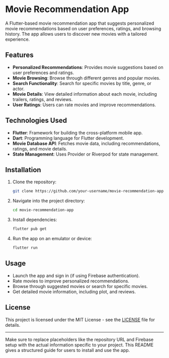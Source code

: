 # Movie Recommendation App

A Flutter-based movie recommendation app that suggests personalized movie recommendations based on user preferences, ratings, and browsing history. The app allows users to discover new movies with a tailored experience.

## Features

- **Personalized Recommendations**: Provides movie suggestions based on user preferences and ratings.
- **Movie Browsing**: Browse through different genres and popular movies.
- **Search Functionality**: Search for specific movies by title, genre, or actor.
- **Movie Details**: View detailed information about each movie, including trailers, ratings, and reviews.
- **User Ratings**: Users can rate movies and improve recommendations.

## Technologies Used

- **Flutter**: Framework for building the cross-platform mobile app.
- **Dart**: Programming language for Flutter development.
- **Movie Database API**: Fetches movie data, including recommendations, ratings, and movie details.
- **State Management**: Uses Provider or Riverpod for state management.

## Installation

1. Clone the repository:
   ```bash
   git clone https://github.com/your-username/movie-recommendation-app.git
   ```

2. Navigate into the project directory:
   ```bash
   cd movie-recommendation-app
   ```

3. Install dependencies:
   ```bash
   flutter pub get
   ```

4. Run the app on an emulator or device:
   ```bash
   flutter run
   ```

## Usage

- Launch the app and sign in (if using Firebase authentication).
- Rate movies to improve personalized recommendations.
- Browse through suggested movies or search for specific movies.
- Get detailed movie information, including plot, and reviews.

## License

This project is licensed under the MIT License - see the [LICENSE](LICENSE) file for details.

---

Make sure to replace placeholders like the repository URL and Firebase setup with the actual information specific to your project. This README gives a structured guide for users to install and use the app.
